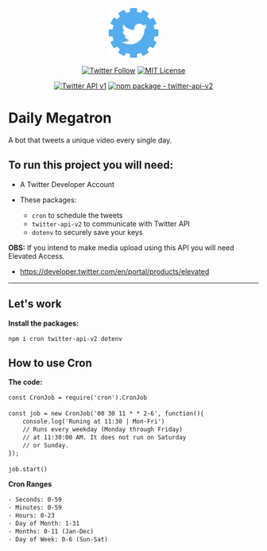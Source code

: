 <p align="center"><img src="./media/twitter-api-logo.png" width="100"></p>
<p align="center">
<a href="https://twitter.com/tododiamegatron"><img alt="Twitter Follow" src="https://img.shields.io/badge/Twitter-%40tododiamegatron-blue"></a>
<a href="https://github.com/ashtrindade/daily-megatron/blob/main/LICENSE"><img alt="MIT License" src="https://img.shields.io/apm/l/atomic-design-ui.svg?"></a>
</p>
<p align="center">
<a href="https://developer.twitter.com/en/docs/twitter-api/v1"><img alt="Twitter API v1" src="https://img.shields.io/endpoint?url=https%3A%2F%2Ftwbadges.glitch.me%2Fbadges%2Fstandard"></a>
<a href="https://www.npmjs.com/package/twitter-api-v2"><img alt="npm package - twitter-api-v2" src="https://img.shields.io/badge/npm--package-twitter--api--v2-orange"></a>
</p>

# Daily Megatron
A bot that tweets a unique video every single day.

## To run this project you will need:

- A Twitter Developer Account
- These packages:

    - `cron` to schedule the tweets
    - `twitter-api-v2` to communicate with Twitter API
    - `dotenv` to securely save your keys

**OBS:**
If you intend to make media upload using this API you will need Elevated Access.
- https://developer.twitter.com/en/portal/products/elevated
---
## Let's work

**Install the packages:**
```
npm i cron twitter-api-v2 dotenv
```

## How to use Cron
**The code:**
```
const CronJob = require('cron').CronJob

const job = new CronJob('00 30 11 * * 2-6', function(){
	console.log('Runing at 11:30 | Mon-Fri')
    // Runs every weekday (Monday through Friday)
    // at 11:30:00 AM. It does not run on Saturday
    // or Sunday.
});

job.start()
```

**Cron Ranges**
```
- Seconds: 0-59
- Minutes: 0-59
- Hours: 0-23
- Day of Month: 1-31
- Months: 0-11 (Jan-Dec)
- Day of Week: 0-6 (Sun-Sat)
```
